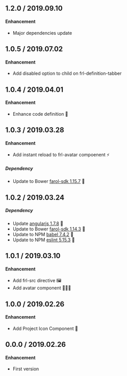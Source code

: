 ## 1.2.0 / 2019.09.10

#### Enhancement

- Major dependencies update

## 1.0.5 / 2019.07.02

#### Enhancement

- Add disabled option to child on frl-definition-tabber

## 1.0.4 / 2019.04.01

#### Enhancement

- Enhance code definition 🧹

## 1.0.3 / 2019.03.28

#### Enhancement

- Add instant reload to frl-avatar compoenent ⚡️

##### Dependency

- Update to Bower [farol-sdk 1.15.7](https://bitbucket.org/menvia/farol-sdk-javascript/src/master/CHANGELOG.md) 🚀

## 1.0.2 / 2019.03.24

##### Dependency

- Update [angularjs 1.7.8](https://github.com/angular/angular.js/blob/master/CHANGELOG.md) 🚀
- Update to Bower [farol-sdk 1.14.3](https://bitbucket.org/menvia/farol-sdk-javascript/src/master/CHANGELOG.md) 🚀
- Update to NPM [babel 7.4.2](https://github.com/babel/babel/releases) 🚀
- Update to NPM [eslint 5.15.3](https://github.com/eslint/eslint/blob/master/CHANGELOG.md) 🚀

## 1.0.1 / 2019.03.10

#### Enhancement

- Add frl-src directive 🖼
- Add avatar component 👩🏻‍🚀

## 1.0.0 / 2019.02.26

#### Enhancement

- Add Project Icon Component 👻

## 0.0.0 / 2019.02.26

#### Enhancement

- First version
